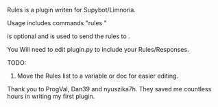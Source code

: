Rules is a plugin writen for Supybot/Limnoria. 

Usage includes commands "rules <nick>"

<nick> is optional and is used to send the rules to <nick>.

You Will need to edit plugin.py to include your Rules/Responses.

TODO:

1. Move the Rules list to a variable or doc for easier editing.


Thank you to ProgVal, Dan39 and nyuszika7h. They saved me countless hours in writing my first plugin.
